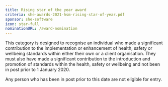 ```yaml
---
title: Rising star of the year award
criteria: she-awards-2021-hsm-rising-star-of-year.pdf
sponsor: she-software
icon: star-full
nominationURL: /award-nomination
---
```

This category is designed to recognise an individual who made a significant contribution to the implementation or enhancement of health, safety or wellbeing standards within either their own or a client organisation. They must also have made a significant contribution to the introduction and promotion of standards within the health, safety or wellbeing and not been in post prior to 1 January 2020. 

Any person who has been in post prior to this date are not eligible for entry.